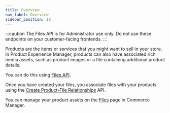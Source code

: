 ```yaml
---
title: Overview
nav_label: Overview
sidebar_position: 10
---
```


:::caution
The Files API is for Administrator use only. Do not use these endpoints on your customer-facing frontends.
:::

Products are the items or services that you might want to sell in your store. In Product Experience Manager, products can also have associated rich media assets, such as product images or a file containing additional product details. 

You can do this using [Files API](/docs/pxm/products/product-assets/files-overview).

Once you have created your files, you associate files with your products using the [Create Product-File Relationships](/docs/pxm/products/product-asset-relationships/file-relationship/create-product-file-relationships) API.

You can manage your product assets on the [Files](/docs/pxm/products/product-assets/files) page in Commerce Manager.
